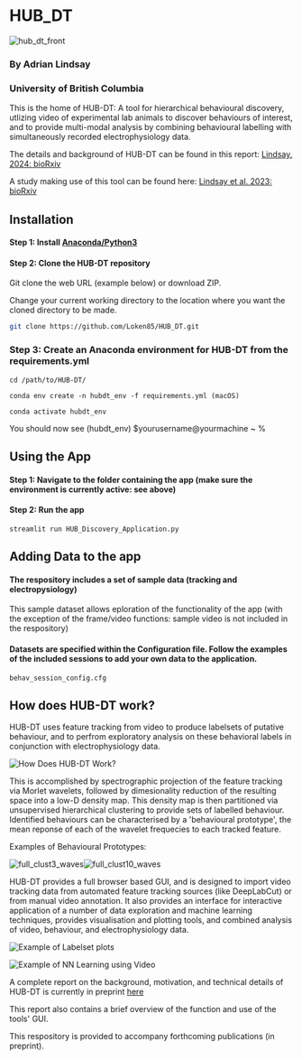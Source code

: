 # HUB_DT

![hub_dt_front](https://github.com/Loken85/HUB_DT/assets/953355/22510738-9396-44fb-90d8-1ccc6363fb0c)

### By Adrian Lindsay
### University of British Columbia


This is the home of HUB-DT: A tool for hierarchical behavioural discovery, utlizing video of experimental lab animals to discover behaviours of interest, and to provide multi-modal analysis by combining behavioural labelling with simultaneously recorded electrophysiology data. 

The details and background of HUB-DT can be found in this report: [Lindsay, 2024: bioRxiv](https://www.biorxiv.org/content/10.1101/2024.01.08.574696v1)

A study making use of this tool can be found here: [Lindsay et al. 2023: bioRxiv](https://www.biorxiv.org/content/10.1101/2023.07.12.548701v1) 


## Installation

#### Step 1: Install [Anaconda/Python3](https://www.anaconda.com/)

#### Step 2: Clone the HUB-DT repository

Git clone the web URL (example below) or download ZIP. 

Change your current working directory to the location where you want the cloned directory to be made.
```bash
git clone https://github.com/Loken85/HUB_DT.git
```
### Step 3:  Create an Anaconda environment for HUB-DT from the requirements.yml

```
cd /path/to/HUB-DT/
```

```
conda env create -n hubdt_env -f requirements.yml (macOS)
```

```
conda activate hubdt_env
```

You should now see (hubdt_env) $yourusername@yourmachine ~ %

## Using the App

#### Step 1: Navigate to the folder containing the app (make sure the environment is currently active: see above)

#### Step 2: Run the app
```
streamlit run HUB_Discovery_Application.py
```

## Adding Data to the app

#### The respository includes a set of sample data (tracking and electropysiology)
  This sample dataset allows eploration of the functionality of the app (with the exception of the frame/video functions: sample video is not included in the respository)

#### Datasets are specified within the Configuration file. Follow the examples of the included sessions to add your own data to the application. 
```
behav_session_config.cfg
```


## How does HUB-DT work?
HUB-DT uses feature tracking from video to produce labelsets of putative behaviour, and to perfrom exploratory analysis on these behavioral labels in conjunction with electrophysiology data. 

![How Does HUB-DT Work?](https://github.com/Loken85/HUB_DT/assets/953355/c0a37568-e7a3-4668-950d-039cfc25d243)

This is accomplished by spectrographic projection of the feature tracking via Morlet wavelets, followed by dimesionality reduction of the resulting space into a low-D density map. This density map is then partitioned via unsupervised hierarchical clustering to provide sets of labelled behaviour. Identified behaviours can be characterised by a 'behavioural prototype', the mean reponse of each of the wavelet frequecies to each tracked feature.

Examples of Behavioural Prototypes:

![full_clust3_waves](https://github.com/Loken85/HUB_DT/assets/953355/7c3aaf10-a811-4fb4-9af2-9c956c3d9b60)![full_clust10_waves](https://github.com/Loken85/HUB_DT/assets/953355/2b1a8657-4234-409a-a54e-f5696be7061d)


HUB-DT provides a full browser based GUI, and is designed to import video tracking data from automated feature tracking sources (like DeepLabCut) or from manual video annotation. It also provides an interface for interactive application of a number of data exploration and machine learning techniques, provides visualisation and plotting tools, and combined analysis of video, behaviour, and electrophysiology data. 

![Example of Labelset plots](https://github.com/Loken85/HUB_DT/assets/953355/915b9d31-23e5-42e9-8c64-44238563cf1c)

![Example of NN Learning using Video](https://github.com/Loken85/HUB_DT/assets/953355/57c4a933-8a05-4b91-b936-06c8b0c07e62)






A complete report on the background, motivation, and technical details of HUB-DT is currently in preprint [here](https://www.biorxiv.org/content/10.1101/2024.01.08.574696v1) 

This report also contains a brief overview of the function and use of the tools' GUI. 

This respository is provided to accompany forthcoming publications (in preprint).

